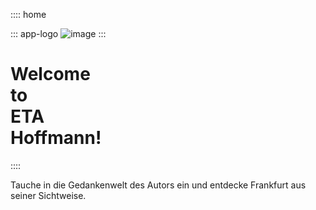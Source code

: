 :::: home

::: app-logo
![image](/assets/layout/app-logo.svg)
:::

# Welcome<br/>to<br/>ETA<br/>Hoffmann!

::::

Tauche in die Gedankenwelt des Autors ein und entdecke Frankfurt aus seiner Sichtweise.
